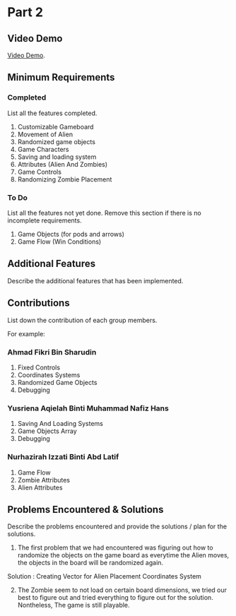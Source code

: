 # Part 2

## Video Demo

[Video Demo](https://www.youtube.com/watch?v=sMZJ0xintl8).

## Minimum Requirements

### Completed

List all the features completed.

1. Customizable Gameboard
2. Movement of Alien
3. Randomized game objects
4. Game Characters
5. Saving and loading system
6. Attributes (Alien And Zombies)
7. Game Controls
8. Randomizing Zombie Placement


### To Do

List all the features not yet done. Remove this section if there is no incomplete requirements.

1. Game Objects (for pods and arrows)
2. Game Flow (Win Conditions)

## Additional Features

Describe the additional features that has been implemented.

## Contributions

List down the contribution of each group members.

For example:

### Ahmad Fikri Bin Sharudin

1. Fixed Controls 
2. Coordinates Systems
3. Randomized Game Objects
4. Debugging

### Yusriena Aqielah Binti Muhammad Nafiz Hans

1. Saving And Loading Systems
2. Game Objects Array
3. Debugging

### Nurhazirah Izzati Binti Abd Latif

1. Game Flow
2. Zombie Attributes
3. Alien Attributes

## Problems Encountered & Solutions

Describe the problems encountered and provide the solutions / plan for the solutions.

1. The first problem that we had encountered was figuring out how to randomize the objects on the game board as everytime the Alien moves, the objects in the board will be randomized again. 

Solution : Creating Vector for Alien Placement
           Coordinates System

2. The Zombie seem to not load on certain board dimensions, we tried our best to figure out and tried everything to figure out for the solution.
Nontheless, The game is still playable.
